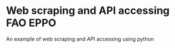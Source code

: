 # Web scraping and API accessing FAO EPPO
An example of web scraping and API accessing using python
